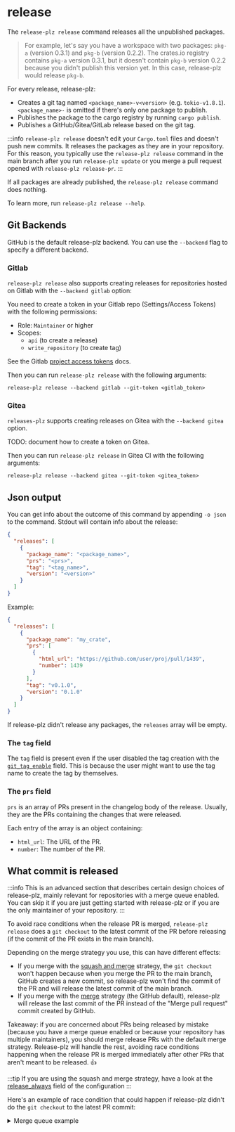 # release

The `release-plz release` command releases all the unpublished packages.

> For example, let's say you have a workspace with two packages: `pkg-a`
> (version 0.3.1) and `pkg-b` (version 0.2.2).
> The crates.io registry contains `pkg-a` version 0.3.1, but it doesn't contain
> `pkg-b` version 0.2.2 because you didn't publish this version yet.
> In this case, release-plz would release `pkg-b`.

For every release, release-plz:

- Creates a git tag named `<package_name>-v<version>` (e.g. `tokio-v1.8.1`).
  `<package_name>-` is omitted if there's only one package to publish.
- Publishes the package to the cargo registry by running `cargo publish`.
- Publishes a GitHub/Gitea/GitLab release based on the git tag.

:::info
`release-plz release` doesn't edit your `Cargo.toml` files and doesn't
push new commits. It releases the packages as they are in your repository.
For this reason, you typically use the `release-plz release` command in the main branch
after you run `release-plz update`
or you merge a pull request opened with `release-plz release-pr`.
:::

If all packages are already published, the `release-plz release` command does nothing.

To learn more, run `release-plz release --help`.

## Git Backends

GitHub is the default release-plz backend. You can use the `--backend` flag to
specify a different backend.

### Gitlab

`release-plz release` also supports creating releases for repositories hosted on Gitlab with
the `--backend gitlab` option:

You need to create a token in your Gitlab repo (Settings/Access Tokens) with the following
permissions:

- Role: `Maintainer` or higher
- Scopes:
  - `api` (to create a release)
  - `write_repository` (to create tag)

See the Gitlab [project access tokens](https://docs.gitlab.com/ee/user/project/settings/project_access_tokens.html)
docs.

Then you can run `release-plz release` with the following arguments:

`release-plz release --backend gitlab --git-token <gitlab_token>`

### Gitea

`releases-plz` supports creating releases on Gitea with the `--backend gitea` option.

TODO: document how to create a token on Gitea.

Then you can run `release-plz release` in Gitea CI with the following arguments:

`release-plz release --backend gitea --git-token <gitea_token>`

## Json output

You can get info about the outcome of this command by appending `-o json` to the command.
Stdout will contain info about the release:

```json
{
  "releases": [
    {
      "package_name": "<package_name>",
      "prs": "<prs>",
      "tag": "<tag_name>",
      "version": "<version>"
    }
  ]
}
```

Example:

```json
{
  "releases": [
    {
      "package_name": "my_crate",
      "prs": [
        {
          "html_url": "https://github.com/user/proj/pull/1439",
          "number": 1439
        }
      ],
      "tag": "v0.1.0",
      "version": "0.1.0"
    }
  ]
}
```

If release-plz didn't release any packages, the `releases` array will be empty.

### The `tag` field

The `tag` field is present even if the user disabled the tag creation with the
[`git_tag_enable`](../config.md#the-git_tag_enable-field) field.
This is because the user might want to use the tag name to create the tag
by themselves.

### The `prs` field

`prs` is an array of PRs present in the changelog body of the release.
Usually, they are the PRs containing the changes that were released.

Each entry of the array is an object containing:

- `html_url`: The URL of the PR.
- `number`: The number of the PR.

## What commit is released

:::info
This is an advanced section that describes certain design choices of release-plz,
mainly relevant for repositories with a merge queue enabled.
You can skip it if you are just getting started with release-plz
or if you are the only maintainer of your repository.
:::

To avoid race conditions when the release PR is merged,
`release-plz release` does a `git checkout` to the latest commit of the PR
before releasing (if the commit of the PR exists in the main branch).

Depending on the merge strategy you use, this can have different effects:

- If you merge with the
  [squash and merge](https://docs.github.com/en/repositories/configuring-branches-and-merges-in-your-repository/configuring-pull-request-merges/about-merge-methods-on-github#squashing-your-merge-commits)
  strategy, the `git checkout` won't happen because when you merge the PR to the main branch,
  GitHub creates a new commit,
  so release-plz won't find the commit of the PR and will release the latest commit
  of the main branch.
- If you merge with the
  [merge](https://docs.github.com/en/repositories/configuring-branches-and-merges-in-your-repository/configuring-pull-request-merges/about-merge-methods-on-github)
  strategy (the GitHub default), release-plz will release the last commit
  of the PR instead of the "Merge pull request" commit created by GitHub.

Takeaway: if you are concerned about PRs being released by mistake
(because you have a merge queue enabled or because your repository
has multiple maintainers), you should merge release PRs with the
default merge strategy.
Release-plz will handle the rest, avoiding race conditions happening when
the release PR is merged immediately after other PRs that aren't meant to be released. 👍

:::tip
If you are using the squash and merge strategy,
have a look at the [release_always](../config.md#the-release_always-field)
field of the configuration
:::

Here's an example of race condition that could happen if release-plz
didn't do the `git checkout` to the latest PR commit:

<details>
<summary>Merge queue example</summary>

1. Person A adds PR 20 to the merge queue (e.g. `@bors r+`).
2. Person B adds PR 21 to the merge queue.
3. PR 20 is merged into `main`.
4. Person A sees PR 20 is merged and adds the release PR (PR 22) to the merge queue.
5. PR 21 is merged into `main`.
6. PR 22 is merged into `main`. The `release-plz release-pr` workflow for PR 21 didn't
   finish in time, so the release PR is out of date.
7. `main`'s workflow runs that does the publish for PR 22.

```mermaid
flowchart LR
  pr20(["PR 20 (fix)"])
  pr20_merge["main
  (PR 20 merge commit)"]
  pr21(["PR 21 (breaking change)"])
  pr21_merge["main
  (PR 21 merge commit)"]
  pr22(["PR 22 (release)"])
  pr22_merge["main
  (PR 22 merge commit)"]
  main --> pr20
  main --> pr20_merge
  pr20 --> pr20_merge
  main --> pr21
  pr20_merge --> pr21_merge
  pr21 --> pr21_merge
  pr20_merge --> pr22
  pr22 --> pr22_merge
  pr21_merge --> pr22_merge
```

This means that if release-plz didn't do the `git checkout`,
your release would include changes from PR 21 which will be missing from the changelog
and might contain breaking changes.

However, thanks to the `git checkout` to the latest commit of the PR,
if the release PR was merged into `main` with the default merge strategy, then
this race condition doesn't happen because the ancestor of the latest commit
of PR 22 is PR 20, not PR 21.

</details>
